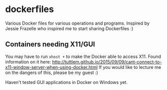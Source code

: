 # dockerfiles
Various Docker files for various operations and programs. Inspired by Jessie Frazelle who inspired me to start sharing Dockerfiles :) 


## Containers needing X11/GUI 
You may have to run `xhost +` to make the Docker able to access X11. Found information on it here:
http://tuttlem.github.io/2015/09/09/cant-connect-to-x11-window-server-when-using-docker.html
If you would like to lecture me on the dangers of this, please be my guest :) 

Haven't tested GUI applications in Docker on Windows yet. 
